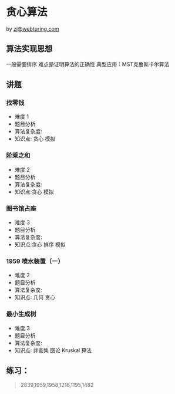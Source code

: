 # 贪心算法
by zj@webturing.com

## 算法实现思想
一般需要排序
难点是证明算法的正确性
典型应用：MST克鲁斯卡尔算法


## 讲题
### 找零钱
- 难度 1
- 题目分析
- 算法复杂度:  
- 知识点: 贪心 模拟
### 阶乘之和
- 难度 2
- 题目分析
- 算法复杂度:  
- 知识点:贪心 模拟
### 图书馆占座
- 难度 3
- 题目分析
- 算法复杂度:  
- 知识点:贪心 排序  模拟

###  1959	喷水装置（一）
- 难度 2
- 题目分析
- 算法复杂度:  
- 知识点: 几何 贪心

###  最小生成树 
- 难度 3
- 题目分析
- 算法复杂度:  
- 知识点: 并查集 图论 Kruskal 算法
## 练习：
> 2839,1959,1958,1216,1195,1482
